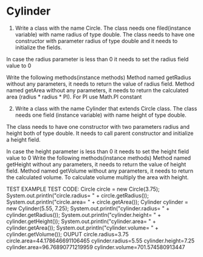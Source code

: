 # Cylinder

1. Write a class with the name Circle.  The class needs one filed(instance variable) with
name radius of type double.
The class needs to have one constructor with parameter radius of type double and it needs to
initialize the fields.
   
In case the radius parameter is less than 0 it needs to set the radius field value to 0

Write the following methods(instance methods)
Method named getRadius without any parameters, it needs to return the value 
of radius field.
Method named getArea without any parameters, it needs to return the calculated
area (radius * radius * PI). For PI use Math.PI constant

2. Write a class with the name Cylinder that extends Circle class.  The class needs one field
   (instance variable) with name height of type double.
   
The class needs to have one constructor with two parameters radius and height both of type
double.  It needs to call parent constructor and initialize a height field.

In case the height parameter is less than 0 it needs to set the height field value to 0
Write the following methods(instance methods)
Method named getHeight without any parameters, it needs to return the value of
height field.
Method named getVolume without any parameters, it needs to return the calculated
volume.  To calculate volume multiply the area with height.

TEST EXAMPLE
TEST CODE:
Circle circle = new Circle(3.75);
System.out.println("circle.radius= " + circle.getRadius());
System.out.println("circle.area= " + circle.getArea());
Cylinder cylinder = new Cylinder(5.55, 7.25);
System.out.println("cylinder.radius= " + cylinder.getRadius());
System.out.println("cylinder.height= " + cylinder.getHeight());
System.out.println("cylinder.area= " + cylinder.getArea());
System.out.println("cylinder.volume= " + cylinder.getVolume());
OUPUT
circle.radius=3.75
circle.area=44.178646691106465
cylinder.radius=5.55
cylinder.height=7.25
cylinder.area=96.76890771219959
cylinder.volume=701.574580913447



   